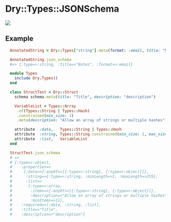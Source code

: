 # Dry::Types::JSONSchema

![](https://images.unsplash.com/photo-1642952469120-eed4b65104be?q=80&w=400&auto=format&fit=crop&ixlib=rb-4.0.3&ixid=M3wxMjA3fDB8MHxwaG90by1wYWdlfHx8fGVufDB8fHx8fA%3D%3D)

## Example

```ruby
  AnnotatedString = Dry::Types["string"].meta(format: :email, title: "Notes")

  AnnotatedString.json_schema
  #=> {:type=>:string, :title=>"Notes", :format=>:email}

  module Types
    include Dry.Types()
  end

  class StructTest < Dry::Struct
    schema schema.meta(title: "Title", description: "description")

    VariableList = Types::Array
     .of(Types::String | Types::Hash)
     .constrained(min_size: 1)
     .meta(description: "Allow an array of strings or multiple hashes")

    attribute  :data,   Types::String | Types::Hash
    attribute  :string, Types::String.constrained(min_size: 1, max_size: 255)
    attribute  :list,   VariableList
  end

  StructTest.json_schema
  # =>
  # {:type=>:object,
  #    :properties=>
  #     {:data=>{:anyOf=>[{:type=>:string}, {:type=>:object}]},
  #      :string=>{:type=>:string, :minLength=>1, :maxLength=>255},
  #      :list=>
  #       {:type=>:array,
  #        :items=>{:anyOf=>[{:type=>:string}, {:type=>:object}]},
  #        :description=>"Allow an array of strings or multiple hashes",
  #        :minItems=>1}},
  #    :required=>[:data, :string, :list],
  #    :title=>"Title",
  #    :description=>"description"}
```
